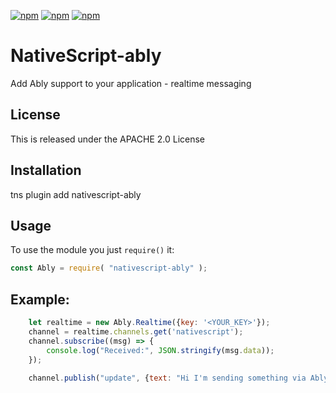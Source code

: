 [![npm](https://img.shields.io/npm/v/nativescript-ably.svg)](https://www.npmjs.com/package/nativescript-ably)
[![npm](https://img.shields.io/npm/l/nativescript-ably.svg)](https://www.npmjs.com/package/nativescript-ably)
[![npm](https://img.shields.io/npm/dt/nativescript-ably.svg?label=npm%20d%2fls)](https://www.npmjs.com/package/nativescript-ably)

# NativeScript-ably
Add Ably support to your application - realtime messaging

## License

This is released under the APACHE 2.0 License


## Installation 

tns plugin add nativescript-ably  


## Usage

To use the  module you just `require()` it:

```js
const Ably = require( "nativescript-ably" );
```

## Example:
```js 
    let realtime = new Ably.Realtime({key: '<YOUR_KEY>'});
    channel = realtime.channels.get('nativescript');
    channel.subscribe((msg) => {
        console.log("Received:", JSON.stringify(msg.data));        
    });
    
    channel.publish("update", {text: "Hi I'm sending something via Ably"});    
```